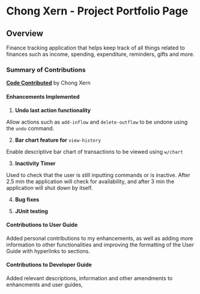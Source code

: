 # Chong Xern - Project Portfolio Page

## Overview
Finance tracking application that helps keep track of all things related to finances such as income, spending, expenditure, reminders, gifts and more. 

### Summary of Contributions
[**Code Contributed**](https://nus-cs2113-ay2324s2.github.io/tp-dashboard/?search=&sort=groupTitle&sortWithin=title&timeframe=commit&mergegroup=&groupSelect=groupByRepos&breakdown=true&checkedFileTypes=docs~functional-code~test-code~other&since=2024-02-23&tabOpen=true&tabType=authorship&tabAuthor=ChongXern&tabRepo=AY2324S2-CS2113-F14-4%2Ftp%5Bmaster%5D&authorshipIsMergeGroup=false&authorshipFileTypes=docs~functional-code~test-code~other&authorshipIsBinaryFileTypeChecked=false&authorshipIsIgnoredFilesChecked=false/) by Chong Xern
#### Enhancements Implemented
1. **Undo last action functionality**

Allow actions such as `add-inflow` and `delete-outflow` to be undone using the `undo` command.

2. **Bar chart feature for** `view-history`

Enable descriptive bar chart of transactions to be viewed using `w/chart` 
   
3. **Inactivity Timer**

Used to check that the user is still inputting commands or is inactive. After 2.5 min the application will check for availability, and after 3 min the application will shut down by itself.

4. **Bug fixes**
   
5. **JUnit testing**

#### Contributions to User Guide
Added personal contributions to my enhancements, as well as adding more information to other functionalities and improving the formatting of the User Guide with hyperlinks to sections.

#### Contributions to Developer Guide
Added relevant descriptions, information and other amendments to enhancments and user guides, 
